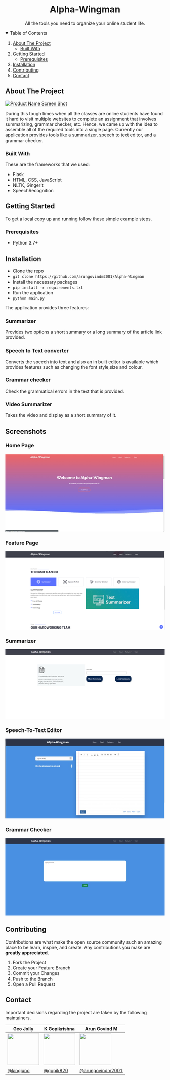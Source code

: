 
<p align="center">
  
  <h1 align="center">Alpha-Wingman</h3>

  <p align="center">
    All the tools you need to organize your online student life.</p> 
</p>

<!-- TABLE OF CONTENTS -->
<details open="open">
  <summary>Table of Contents</summary>
  <ol>
    <li>
      <a href="#about-the-project">About The Project</a>
      <ul>
        <li><a href="#built-with">Built With</a></li>
      </ul>
    </li>
    <li>
      <a href="#getting-started">Getting Started</a>
      <ul>
        <li><a href="#prerequisites">Prerequisites</a></li>
      </ul>
    </li>
    <li><a href="#installation">Installation</a></li>
    <li><a href="#contributing">Contributing</a></li>
    <li><a href="#contact">Contact</a></li>
  </ol>
</details>



## About The Project

[![Product Name Screen Shot][product-screenshot]](https://alpha--wingman.herokuapp.com/)

During this tough times when all the classes are online students have found it hard to visit multiple websites to complete an assignment that involves summarizing, grammar checker, etc. Hence, we came up with the idea to assemble all of the required tools into a single page. Currently our application provides tools like a summarizer, speech to text editor, and a grammar checker.


### Built With

These are the frameworks that we used:

* Flask
* HTML, CSS, JavaScript
* NLTK, GingerIt
* SpeechRecognition

<!-- GETTING STARTED -->
## Getting Started

To get a local copy up and running follow these simple example steps.

### Prerequisites

- Python 3.7+
 
<!-- USAGE EXAMPLES -->
## Installation

- Clone the repo
 - `git clone https://github.com/arungovindm2001/Alpha-Wingman`
- Install the necessary packages
 - `pip install -r requirements.txt`
- Run the application
 - `python main.py`

The application provides three features:
### Summarizer
Provides two options a short summary or a long summary of the article link provided.
### Speech to Text converter
Converts the speech into text and also an in built editor is available which provides features such as changing the font style,size and colour.
### Grammar checker
Check the grammatical errors in the text that is provided.
### Video Summarizer
Takes the video and display as a short summary of it.

## Screenshots

### Home Page
<img src="https://github.com/arungovindm2001/Alpha-Wingman/blob/main/website/static/assets/img/gallery.jpg">

### Feature Page
<img src="https://github.com/arungovindm2001/Alpha-Wingman/blob/main/website/static/assets/img/Screenshot_2021-06-27_151608.png">

### Summarizer
<img src="https://github.com/arungovindm2001/Alpha-Wingman/blob/main/website/static/assets/img/68747470733a2f2f6368616c6c656e6765706f73742d73332d6368616c6c656e6765706f73742e6e6574646e612d73736c2e636f6d2f70686f746f732f70726f64756374696f6e2f736f6674776172655f70686f746f732f3030312f3536332f3735312f6461746.jpg">

### Speech-To-Text Editor
<img src="https://github.com/arungovindm2001/Alpha-Wingman/blob/main/website/static/assets/img/68747470733a2f2f6368616c6c656e6765706f73742d73332d6368616c6c656e6765706f73742e6e6574646e612d73736c2e636f6d2f70686f746f732f70726f64756374696f6e2f736f6674776172655f70686f746f732f3030312f3536342f3034392f6461746.jpg">

### Grammar Checker
<img src="https://github.com/arungovindm2001/Alpha-Wingman/blob/main/website/static/assets/img/68747470733a2f2f6368616c6c656e6765706f73742d73332d6368616c6c656e6765706f73742e6e6574646e612d73736c2e636f6d2f70686f746f732f70726f64756374696f6e2f736f6674776172655f70686f746f732f3030312f3536332f3735302f6461746.jpg">


<!-- CONTRIBUTING -->
## Contributing

Contributions are what make the open source community such an amazing place to be learn, inspire, and create. Any contributions you make are **greatly appreciated**.

1. Fork the Project
2. Create your Feature Branch 
3. Commit your Changes 
4. Push to the Branch 
5. Open a Pull Request

<!-- CONTACT -->
## Contact

Important decisions regarding the project are taken by the following maintainers.

| Geo Jolly | K Gopikrishna | Arun Govind M |
|--|--|--|
| <img  height="100"  width="100"  src="https://avatars.githubusercontent.com/u/69108486?v=4"> |<img  height="100"  width="100"  src="https://avatars.githubusercontent.com/u/73281663?v=4"> |<img  height="100"  width="100"  src="https://avatars.githubusercontent.com/u/67337602?v=4">|
| [@kingjuno](https://github.com/kingjuno) | [@gopik820](https://github.com/gopik820) | [@arungovindm2001](https://github.com/arungovindm2001) |


<!-- MARKDOWN LINKS & IMAGES -->
<!-- https://www.markdownguide.org/basic-syntax/#reference-style-links -->
[product-screenshot]: https://challengepost-s3-challengepost.netdna-ssl.com/photos/production/software_photos/001/563/749/datas/gallery.jpg

